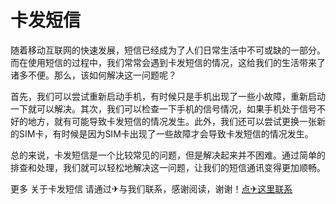 # 卡发短信

随着移动互联网的快速发展，短信已经成为了人们日常生活中不可或缺的一部分。而在使用短信的过程中，我们常常会遇到卡发短信的情况，这给我们的生活带来了诸多不便。那么，该如何解决这一问题呢？

首先，我们可以尝试重新启动手机，有时候只是手机出现了一些小故障，重新启动一下就可以解决。其次，我们可以检查一下手机的信号情况，如果手机处于信号不好的地方，就有可能导致卡发短信的情况发生。此外，我们还可以尝试更换一张新的SIM卡，有时候是因为SIM卡出现了一些故障才会导致卡发短信的情况发生。

总的来说，卡发短信是一个比较常见的问题，但是解决起来并不困难。通过简单的排查和处理，我们就可以轻松地解决这一问题，让我们的短信通讯变得更加顺畅。

更多 关于卡发短信 请通过✈与我们联系，感谢阅读，谢谢！[点✈这里联系](https://t.me/lm999bot)